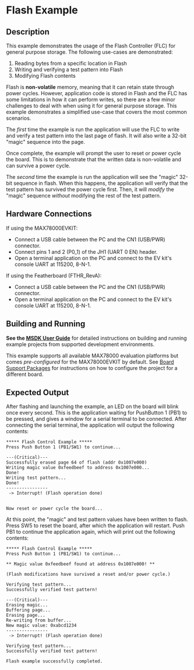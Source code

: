 # Flash Example

## Description

This example demonstrates the usage of the Flash Controller (FLC) for general purpose storage.  The following use-cases are demonstrated:

1. Reading bytes from a specific location in Flash
2. Writing and verifying a test pattern into Flash
3. Modifying Flash contents

Flash is **non-volatile** memory, meaning that it can retain state through power cycles.  However, application code is stored in Flash and the FLC has some limitations in how it can perform writes, so there are a few minor challenges to deal with when using it for general purpose storage.  This example demonstrates a simplified use-case that covers the most common scenarios.

The _first_ time the example is run the application will use the FLC to write and verify a test pattern into the last page of flash.  It will also write a 32-bit "magic" sequence into the page.

Once complete, the example will prompt the user to reset or power cycle the board.  This is to demonstrate that the written data is non-volatile and can survive a power cycle.

The _second_ time the example is run the application will see the "magic" 32-bit sequence in flash.  When this happens, the application will verify that the test pattern has survived the power cycle first.  Then, it will _modify_ the "magic" sequence _without_ modifying the rest of the test pattern.

## Hardware Connections

If using the MAX78000EVKIT:

- Connect a USB cable between the PC and the CN1 (USB/PWR) connector.
- Connect pins 1 and 2 (P0_1) of the JH1 (UART 0 EN) header.
- Open a terminal application on the PC and connect to the EV kit's console UART at 115200, 8-N-1.

If using the Featherboard (FTHR_RevA):

- Connect a USB cable between the PC and the CN1 (USB/PWR) connector.
- Open a terminal application on the PC and connect to the EV kit's console UART at 115200, 8-N-1.

## Building and Running

**See the [MSDK User Guide](https://analog-devices-msdk.github.io/msdk/USERGUIDE/)** for detailed instructions on building and running example projects from supported development environments.

This example supports all available MAX78000 evaluation platforms but comes _pre-configured_ for the MAX78000EVKIT by default.  See [Board Support Packages](https://analog-devices-msdk.github.io/msdk/USERGUIDE/#board-support-packages) for instructions on how to configure the project for a different board.

## Expected Output

After flashing and launching the example, an LED on the board will blink once every second.  This is the application waiting for PushButton 1 (PB1) to be pressed, and gives a window for a serial terminal to be connected.  After connecting the serial terminal, the application will output the following contents:

```
***** Flash Control Example *****
Press Push Button 1 (PB1/SW1) to continue...

---(Critical)---
Successfully erased page 64 of flash (addr 0x1007e000)
Writing magic value 0xfeedbeef to address 0x1007e000...
Done!
Writing test pattern...
Done!
----------------
 -> Interrupt! (Flash operation done)


Now reset or power cycle the board...

```

At this point, the "magic" and test pattern values have been written to flash.  Press SW5 to reset the board, after which the application will restart.  Push PB1 to continue the application again, which will print out the following contents:

```
***** Flash Control Example *****
Press Push Button 1 (PB1/SW1) to continue...

** Magic value 0xfeedbeef found at address 0x1007e000! **

(Flash modifications have survived a reset and/or power cycle.)

Verifying test pattern...
Successfully verified test pattern!

---(Critical)---
Erasing magic...
Buffering page...
Erasing page...
Re-writing from buffer...
New magic value: 0xabcd1234
----------------
 -> Interrupt! (Flash operation done)

Verifying test pattern...
Successfully verified test pattern!

Flash example successfully completed.

```
